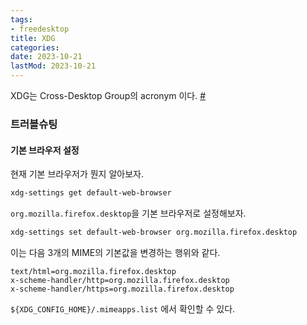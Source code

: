 ```yaml
---
tags:
- freedesktop
title: XDG
categories:
date: 2023-10-21
lastMod: 2023-10-21
---
```

XDG는 Cross-Desktop Group의 acronym 이다. [#](https://www.freedesktop.org/wiki/)

### 트러블슈팅

#### 기본 브라우저 설정
현재 기본 브라우저가 뭔지 알아보자.
```sh
xdg-settings get default-web-browser
```

`org.mozilla.firefox.desktop`을 기본 브라우저로 설정해보자.
```sh
xdg-settings set default-web-browser org.mozilla.firefox.desktop
```

이는 다음 3개의 MIME의 기본값을 변경하는 행위와 같다.
```text
text/html=org.mozilla.firefox.desktop
x-scheme-handler/http=org.mozilla.firefox.desktop
x-scheme-handler/https=org.mozilla.firefox.desktop
```

`${XDG_CONFIG_HOME}/.mimeapps.list` 에서 확인할 수 있다.
